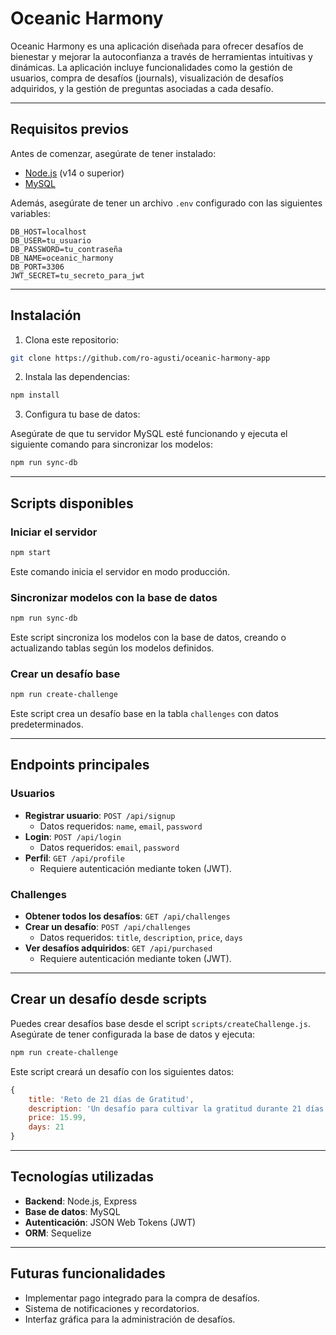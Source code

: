 # Oceanic Harmony

Oceanic Harmony es una aplicación diseñada para ofrecer desafíos de bienestar y mejorar la autoconfianza a través de herramientas intuitivas y dinámicas. La aplicación incluye funcionalidades como la gestión de usuarios, compra de desafíos (journals), visualización de desafíos adquiridos, y la gestión de preguntas asociadas a cada desafío.

---

## Requisitos previos

Antes de comenzar, asegúrate de tener instalado:

- [Node.js](https://nodejs.org/) (v14 o superior)
- [MySQL](https://www.mysql.com/)

Además, asegúrate de tener un archivo `.env` configurado con las siguientes variables:


```
DB_HOST=localhost
DB_USER=tu_usuario
DB_PASSWORD=tu_contraseña
DB_NAME=oceanic_harmony
DB_PORT=3306
JWT_SECRET=tu_secreto_para_jwt
```

---

## Instalación

1. Clona este repositorio:

```bash
git clone https://github.com/ro-agusti/oceanic-harmony-app
```

2. Instala las dependencias:

```bash
npm install
```

3. Configura tu base de datos:

Asegúrate de que tu servidor MySQL esté funcionando y ejecuta el siguiente comando para sincronizar los modelos:

```bash
npm run sync-db
```

---

## Scripts disponibles

### Iniciar el servidor

```bash
npm start
```

Este comando inicia el servidor en modo producción.

### Sincronizar modelos con la base de datos

```bash
npm run sync-db
```

Este script sincroniza los modelos con la base de datos, creando o actualizando tablas según los modelos definidos.

### Crear un desafío base

```bash
npm run create-challenge
```

Este script crea un desafío base en la tabla `challenges` con datos predeterminados.

---

## Endpoints principales

### Usuarios

- **Registrar usuario**: `POST /api/signup`
  - Datos requeridos: `name`, `email`, `password`
- **Login**: `POST /api/login`
  - Datos requeridos: `email`, `password`
- **Perfil**: `GET /api/profile`
  - Requiere autenticación mediante token (JWT).

### Challenges

- **Obtener todos los desafíos**: `GET /api/challenges`
- **Crear un desafío**: `POST /api/challenges`
  - Datos requeridos: `title`, `description`, `price`, `days`
- **Ver desafíos adquiridos**: `GET /api/purchased`
  - Requiere autenticación mediante token (JWT).

---

## Crear un desafío desde scripts

Puedes crear desafíos base desde el script `scripts/createChallenge.js`. Asegúrate de tener configurada la base de datos y ejecuta:

```bash
npm run create-challenge
```

Este script creará un desafío con los siguientes datos:

```javascript
{
    title: 'Reto de 21 días de Gratitud',
    description: 'Un desafío para cultivar la gratitud durante 21 días consecutivos.',
    price: 15.99,
    days: 21
}
```

---

## Tecnologías utilizadas

- **Backend**: Node.js, Express
- **Base de datos**: MySQL
- **Autenticación**: JSON Web Tokens (JWT)
- **ORM**: Sequelize

---

## Futuras funcionalidades

- Implementar pago integrado para la compra de desafíos.
- Sistema de notificaciones y recordatorios.
- Interfaz gráfica para la administración de desafíos.
